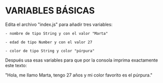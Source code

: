 # VARIABLES BÁSICAS

Edita el archivo "index.js" para añadir tres variables:

    - nombre de tipo String y con el valor "Marta"

    - edad de tipo Number y con el valor 27

    - color de tipo String y color "púrpura"

Después usa esas variables para que por la consola imprima exactamente este texto:

"Hola, me llamo Marta, tengo 27 años y mi color favorito es el púrpura."
